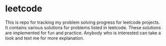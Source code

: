 # leetcode

This is repo for tracking my problem solving progress for leetcode projects.
It contains various solutions for problems listed in leetcode.
These solutions are implemented for fun and practice. Anybody who is interested can take a look and text me for more explanation.